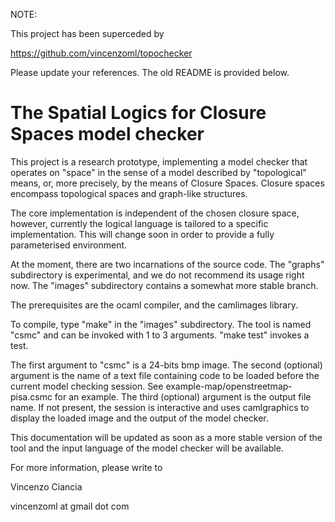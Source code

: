 NOTE:

This project has been superceded by

https://github.com/vincenzoml/topochecker

Please update your references. The old README is provided below.


The Spatial Logics for Closure Spaces model checker
===================================================

This project is a research prototype, implementing a model checker
that operates on "space" in the sense of a model described by
"topological" means, or, more precisely, by the means of Closure
Spaces. Closure spaces encompass topological spaces and graph-like
structures.

The core implementation is independent of the chosen closure space,
however, currently the logical language is tailored to a specific
implementation. This will change soon in order to provide a fully
parameterised environment.

At the moment, there are two incarnations of the source code. The
"graphs" subdirectory is experimental, and we do not recommend its
usage right now. The "images" subdirectory contains a somewhat more
stable branch.

The prerequisites are the ocaml compiler, and the camlimages library.

To compile, type "make" in the "images" subdirectory. The tool is
named "csmc" and can be invoked with 1 to 3 arguments. "make test"
invokes a test.

The first argument to "csmc" is a 24-bits bmp image. The second
(optional) argument is the name of a text file containing code to be
loaded before the current model checking session. See
example-map/openstreetmap-pisa.csmc for an example. The third
(optional) argument is the output file name. If not present, the
session is interactive and uses camlgraphics to display the loaded
image and the output of the model checker.

This documentation will be updated as soon as a more stable version of
the tool and the input language of the model checker will be
available. 

For more information, please write to 

Vincenzo Ciancia

vincenzoml at gmail dot com 

